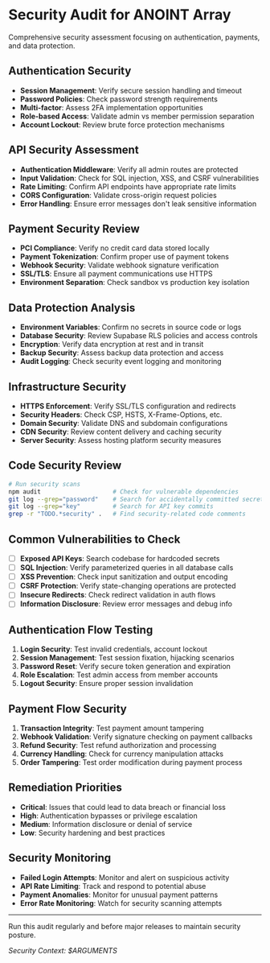 # Security Audit for ANOINT Array

Comprehensive security assessment focusing on authentication, payments, and data protection.

## Authentication Security
- **Session Management**: Verify secure session handling and timeout
- **Password Policies**: Check password strength requirements
- **Multi-factor**: Assess 2FA implementation opportunities
- **Role-based Access**: Validate admin vs member permission separation
- **Account Lockout**: Review brute force protection mechanisms

## API Security Assessment
- **Authentication Middleware**: Verify all admin routes are protected
- **Input Validation**: Check for SQL injection, XSS, and CSRF vulnerabilities
- **Rate Limiting**: Confirm API endpoints have appropriate rate limits
- **CORS Configuration**: Validate cross-origin request policies
- **Error Handling**: Ensure error messages don't leak sensitive information

## Payment Security Review
- **PCI Compliance**: Verify no credit card data stored locally
- **Payment Tokenization**: Confirm proper use of payment tokens
- **Webhook Security**: Validate webhook signature verification
- **SSL/TLS**: Ensure all payment communications use HTTPS
- **Environment Separation**: Check sandbox vs production key isolation

## Data Protection Analysis
- **Environment Variables**: Confirm no secrets in source code or logs
- **Database Security**: Review Supabase RLS policies and access controls
- **Encryption**: Verify data encryption at rest and in transit
- **Backup Security**: Assess backup data protection and access
- **Audit Logging**: Check security event logging and monitoring

## Infrastructure Security
- **HTTPS Enforcement**: Verify SSL/TLS configuration and redirects
- **Security Headers**: Check CSP, HSTS, X-Frame-Options, etc.
- **Domain Security**: Validate DNS and subdomain configurations
- **CDN Security**: Review content delivery and caching security
- **Server Security**: Assess hosting platform security measures

## Code Security Review
```bash
# Run security scans
npm audit                    # Check for vulnerable dependencies
git log --grep="password"    # Search for accidentally committed secrets
git log --grep="key"         # Search for API key commits
grep -r "TODO.*security" .   # Find security-related code comments
```

## Common Vulnerabilities to Check
- [ ] **Exposed API Keys**: Search codebase for hardcoded secrets
- [ ] **SQL Injection**: Verify parameterized queries in all database calls  
- [ ] **XSS Prevention**: Check input sanitization and output encoding
- [ ] **CSRF Protection**: Verify state-changing operations are protected
- [ ] **Insecure Redirects**: Check redirect validation in auth flows
- [ ] **Information Disclosure**: Review error messages and debug info

## Authentication Flow Testing
1. **Login Security**: Test invalid credentials, account lockout
2. **Session Management**: Test session fixation, hijacking scenarios
3. **Password Reset**: Verify secure token generation and expiration
4. **Role Escalation**: Test admin access from member accounts
5. **Logout Security**: Ensure proper session invalidation

## Payment Flow Security
1. **Transaction Integrity**: Test payment amount tampering
2. **Webhook Validation**: Verify signature checking on payment callbacks
3. **Refund Security**: Test refund authorization and processing
4. **Currency Handling**: Check for currency manipulation attacks
5. **Order Tampering**: Test order modification during payment process

## Remediation Priorities
- **Critical**: Issues that could lead to data breach or financial loss
- **High**: Authentication bypasses or privilege escalation
- **Medium**: Information disclosure or denial of service
- **Low**: Security hardening and best practices

## Security Monitoring
- **Failed Login Attempts**: Monitor and alert on suspicious activity
- **API Rate Limiting**: Track and respond to potential abuse
- **Payment Anomalies**: Monitor for unusual payment patterns
- **Error Rate Monitoring**: Watch for security scanning attempts

---

Run this audit regularly and before major releases to maintain security posture.

*Security Context: $ARGUMENTS*